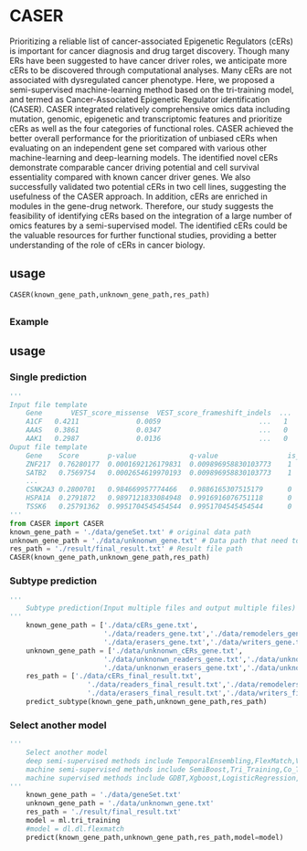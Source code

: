 # CASER
Prioritizing a reliable list of cancer-associated Epigenetic Regulators (cERs) is important for cancer diagnosis and drug target discovery. Though many ERs have been suggested to have cancer driver roles, we anticipate more cERs to be discovered through computational analyses. Many cERs are not associated with dysregulated cancer phenotype. Here, we proposed a semi-supervised machine-learning method based on the tri-training model, and termed as Cancer-Associated Epigenetic Regulator identification (CASER). CASER integrated relatively comprehensive omics data including mutation, genomic, epigenetic and transcriptomic features and prioritize cERs as well as the four categories of functional roles. CASER achieved the better overall performance for the prioritization of unbiased cERs when evaluating on an independent gene set compared with various other machine-learning and deep-learning models. The identified novel cERs demonstrate comparable cancer driving potential and cell survival essentiality compared with known cancer driver genes. We also successfully validated two potential cERs in two cell lines, suggesting the usefulness of the CASER approach. In addition, cERs are enriched in modules in the gene-drug network. Therefore, our study suggests the feasibility of identifying cERs based on the integration of a large number of omics features by a semi-supervised model. The identified cERs could be the valuable resources for further functional studies, providing a better understanding of the role of cERs in cancer biology.
## usage
```python
CASER(known_gene_path,unknown_gene_path,res_path)
```
## 

### Example
## usage

### Single prediction
```python
'''
Input file template
    Gene       VEST_score_missense  VEST_score_frameshift_indels  ...  label（is_caner_related)
    A1CF   0.4211              0.0059                        ...   1
    AAAS   0.3861              0.0347                        ...   0
    AAK1   0.2987              0.0136                        ...   0
Ouput file template
    Gene	Score	    p-value	            q-value                 is_cancer_related(<=threshold)
    ZNF217	0.76280177	0.0001692126179831	0.009896958830103773    1
    SATB2	0.7569754	0.0002654619970193	0.009896958830103773    1
    ...
    CSNK2A3	0.2800701	0.984669957774466	0.9886165307515179      0
    HSPA1A	0.2791872	0.9897121833084948	0.9916916076751118      0
    TSSK6	0.25791362	0.9951704545454544	0.9951704545454544      0
'''
from CASER import CASER
known_gene_path = './data/geneSet.txt' # original data path
unknown_gene_path = './data/unknonwn_gene.txt' # Data path that need to be predicted
res_path = './result/final_result.txt' # Result file path
CASER(known_gene_path,unknown_gene_path,res_path)

```

### Subtype prediction
```python
'''
    Subtype prediction(Input multiple files and output multiple files)
'''
    known_gene_path = ['./data/cERs_gene.txt',
                       './data/readers_gene.txt','./data/remodelers_gene.txt',
                       './data/erasers_gene.txt','./data/writers_gene.txt']
    unknown_gene_path = ['./data/unknonwn_cERs_gene.txt',
                       './data/unknonwn_readers_gene.txt','./data/unknonwn_remodelers_gene.txt',
                       './data/unknonwn_erasers_gene.txt','./data/unknonwn_writers_gene.txt']
    res_path = ['./data/cERs_final_result.txt',
                   './data/readers_final_result.txt','./data/remodelers_final_result.txt',
                   './data/erasers_final_result.txt','./data/writers_final_result.txt']
    predict_subtype(known_gene_path,unknown_gene_path,res_path)
```

### Select another model  

```python
'''
    Select another model  
    deep semi-supervised methods include TemporalEnsembling,FlexMatch,VAT,MixMatch,LadderNetwork,UDA
    machine semi-supervised methods include SemiBoost,Tri_Training,Co_Training,LapSVM,Assemble,TSVM,SSGMM
    machine supervised methods include GDBT,Xgboost,LogisticRegression,RandomForestClassifier,SVC
'''
    known_gene_path = './data/geneSet.txt'
    unknown_gene_path = './data/unknonwn_gene.txt'
    res_path = './result/final_result.txt'
    model = ml.tri_training
    #model = dl.dl.flexmatch
    predict(known_gene_path,unknown_gene_path,res_path,model=model)
```
## 
 

